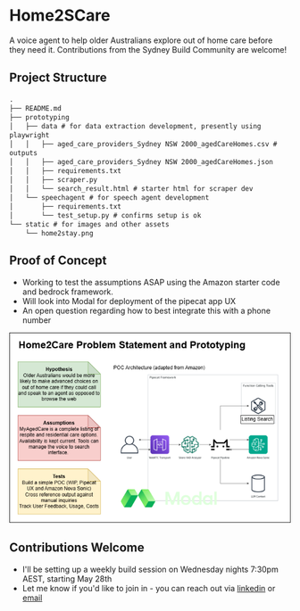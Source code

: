 # Home2SCare

A voice agent to help older Australians explore out of home care before they need it. Contributions from the Sydney Build Community are welcome!

## Project Structure

```
.
├── README.md
├── prototyping
│   ├── data # for data extraction development, presently using playwright
│   │   ├── aged_care_providers_Sydney NSW 2000_agedCareHomes.csv # outputs
│   │   ├── aged_care_providers_Sydney NSW 2000_agedCareHomes.json
│   │   ├── requirements.txt
│   │   ├── scraper.py
│   │   └── search_result.html # starter html for scraper dev
│   └── speechagent # for speech agent development
│       ├── requirements.txt
│       └── test_setup.py # confirms setup is ok
└── static # for images and other assets
    └── home2stay.png
```

## Proof of Concept
- Working to test the assumptions ASAP using the Amazon starter code and bedrock framework.
- Will look into Modal for deployment of the pipecat app UX 
- An open question regarding how to best integrate this with a phone number

![Hypothesis-Assumption-Test](./static/home2care.png)


## Contributions Welcome
- I'll be setting up a weekly build session on Wednesday nights 7:30pm AEST, starting May 28th
- Let me know if you'd like to join in - you can reach out via [linkedin](https://www.linkedin.com/in/geoffreypidcock/) or [email](mailto:geoff@mmetrics.ai)
